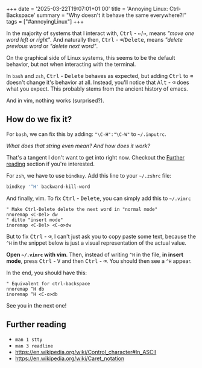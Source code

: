 +++
date = '2025-03-22T19:07:01+01:00'
title = 'Annoying Linux: Ctrl-Backspace'
summary = "Why doesn't it behave the same everywhere?!"
tags = ["#annoyingLinux"]
+++

In the majority of systems that I interact with, <kbd>Ctrl</kbd> - <kbd>←</kbd>/<kbd>→</kbd>, means
*"move one word left or right"*. And naturally then, <kbd>Ctrl</kbd> - <kbd>⌫</kbd>/<kbd>Delete</kbd>,
means *"delete previous word* or *"delete next word"*.


On the graphical side of Linux systems, this seems to be the default behavior, but not when
interacting with the terminal.

In `bash` and `zsh`, <kbd>Ctrl</kbd> - <kbd>Delete</kbd> behaves as expected, but
adding <kbd>Ctrl</kbd> to <kbd>⌫</kbd> doesn't change it's behavior at all. Instead, you'll notice
that <kbd>Alt</kbd> - <kbd>⌫</kbd> does what you expect. This probably stems from the ancient
history of emacs.

And in vim, nothing works (surprised?).

## How do we fix it?

For `bash`, we can fix this by adding: `"\C-H":"\C-W"` to `~/.inputrc`.

*What does that string even mean? And how does it work?*

That's a tangent I don't want to get into right now. Checkout the
[Further reading](#further-reading) section if you're interested.

For `zsh`, we have to use `bindkey`. Add this line to your `~/.zshrc` file:

```bash
bindkey '^H' backward-kill-word
```

And finally, vim. To fix <kbd>Ctrl</kbd> - <kbd>Delete</kbd>, you can simply add this to `~/.vimrc`

```text
" Make Ctrl-Delete delete the next word in "normal mode"
nnoremap <C-Del> dw
" ditto "insert mode"
inoremap <C-Del> <C-o>dw
```

But to fix <kbd>Ctrl</kbd> - <kbd>⌫</kbd>, I can't just ask you to copy paste some text, because
the `^H` in the snippet below is just a visual representation of the actual value.

**Open `~/.vimrc` with vim**. Then, instead of writing `^H` in the file, **in insert mode**, press
<kbd>Ctrl</kbd> - <kbd>V</kbd> and then <kbd>Ctrl</kbd> - <kbd>⌫</kbd>. You should then see a `^H`
appear.

In the end, you should have this:

```text
" Equivalent for ctrl-backspace
nnoremap ^H db
inoremap ^H <C-o>db
```

See you in the next one!

## Further reading

* `man 1 stty`
* `man 3 readline`
* <https://en.wikipedia.org/wiki/Control_character#In_ASCII>
* <https://en.wikipedia.org/wiki/Caret_notation>
